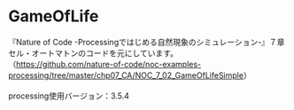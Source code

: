 # GameOfLife

『Nature of Code -Processingではじめる自然現象のシミュレーション-』７章セル・オートマトンのコードを元にしています。<br>
（<a href = "https://github.com/nature-of-code/noc-examples-processing/tree/master/chp07_CA/NOC_7_02_GameOfLifeSimple">https://github.com/nature-of-code/noc-examples-processing/tree/master/chp07_CA/NOC_7_02_GameOfLifeSimple</a>）<br>
<br>
processing使用バージョン：3.5.4
